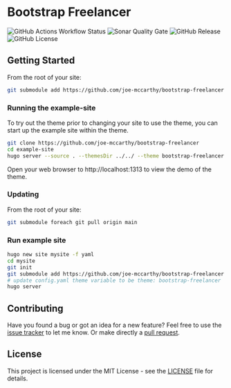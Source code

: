 # Bootstrap Freelancer

![GitHub Actions Workflow Status](https://img.shields.io/github/actions/workflow/status/joe-mccarthy/bootstrap-freelancer/deploy-example.yml?branch=main&style=for-the-badge)
![Sonar Quality Gate](https://img.shields.io/sonar/quality_gate/joe-mccarthy_bootstrap-freelancer?server=https%3A%2F%2Fsonarcloud.io&style=for-the-badge)
![GitHub Release](https://img.shields.io/github/v/release/joe-mccarthy/bootstrap-freelancer?sort=semver&style=for-the-badge)
![GitHub License](https://img.shields.io/github/license/joe-mccarthy/bootstrap-freelancer?style=for-the-badge)

## Getting Started

From the root of your site:

```bash
git submodule add https://github.com/joe-mccarthy/bootstrap-freelancer themes/bootstrap-freelancer
```

### Running the example-site

To try out the theme prior to changing your site to use the theme, you can start up the example site within the theme.

```bash
git clone https://github.com/joe-mccarthy/bootstrap-freelancer
cd example-site
hugo server --source . --themesDir ../../ --theme bootstrap-freelancer
```

Open your web browser to http://localhost:1313 to view the demo of the theme.

### Updating

From the root of your site:

```bash
git submodule foreach git pull origin main
```

### Run example site

```bash
hugo new site mysite -f yaml
cd mysite
git init
git submodule add https://github.com/joe-mccarthy/bootstrap-freelancer themes/bootstrap-freelancer
# update config.yaml theme variable to be theme: bootstrap-freelancer
hugo server
```
## Contributing

Have you found a bug or got an idea for a new feature? Feel free to use the [issue tracker](https://github.com/joe-mccarthy/bootstrap-freelancer/issues) to let me know. Or make directly a [pull request](https://github.com/joe-mccarthy/bootstrap-freelancer/pulls).

## License

This project is licensed under the MIT License - see the [LICENSE](LICENSE) file for details.
